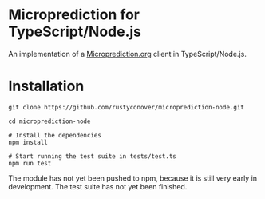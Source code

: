 # Microprediction for TypeScript/Node.js

An implementation of a [Microprediction.org](https://microprediction.org) client in TypeScript/Node.js.

# Installation

```
git clone https://github.com/rustyconover/microprediction-node.git

cd microprediction-node

# Install the dependencies
npm install

# Start running the test suite in tests/test.ts
npm run test
```

The module has not yet been pushed to npm, because it is still
very early in development. The test suite has not yet been finished.
